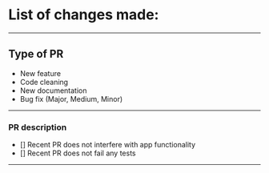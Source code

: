 # List of changes made:




------------------------------------------------------------

## Type of PR

* New feature
* Code cleaning
* New documentation
* Bug fix (Major, Medium, Minor)

------------------------------------------------------------

### PR description

- [] Recent PR does not interfere with app functionality
- [] Recent PR does not fail any tests

------------------------------------------------------------

<!---
Example: 
Fix|Update for FurnIt/PR-Number/name_of_fix
--->